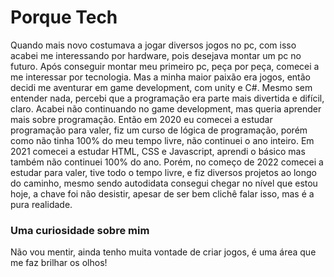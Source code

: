 # Porque Tech

Quando mais novo costumava a jogar diversos jogos no pc, com isso acabei me interessando por hardware, pois desejava montar um pc no futuro. Após conseguir montar meu primeiro pc, peça por peça, comecei a me interessar por tecnologia. Mas a minha maior paixão era jogos, então decidi me aventurar em game development, com unity e C#. Mesmo sem entender nada, percebi que a programação era parte mais divertida e difícil, claro. Acabei não continuando no game development, mas queria aprender mais sobre programação.
Então em 2020 eu comecei a estudar programação para valer, fiz um curso de lógica de programação, porém como não tinha 100% do meu tempo livre, não continuei o ano inteiro. Em 2021 comecei a estudar HTML, CSS e Javascript, aprendi o básico mas também não continuei 100% do ano. Porém, no começo de 2022 comecei a estudar para valer, tive todo o tempo livre, e fiz diversos projetos ao longo do caminho, mesmo sendo autodidata consegui chegar no nível que estou hoje, a chave foi não desistir, apesar de ser bem clichê falar isso, mas é a pura realidade.

### Uma curiosidade sobre mim

Não vou mentir, ainda tenho muita vontade de criar jogos, é uma área que me faz brilhar os olhos!
